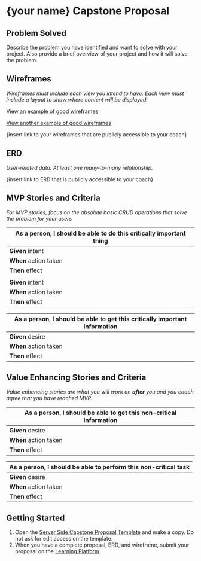 # {your name} Capstone Proposal

## Problem Solved

Describe the problem you have identified and want to solve with your project. Also provide a brief overview of your project and how it will solve the problem.

## Wireframes

_Wireframes must include each view you intend to have. Each view must include a layout to show where content will be displayed._

[View an example of good wireframes](./images/capstone-wireframe-example.png)

[View another example of good wireframes](./images/wireframe-example-001.png)

{insert link to your wireframes that are publicly accessible to your coach}

## ERD

_User-related data. At least one many-to-many relationship._

{insert link to ERD that is publicly accessible to your coach}

## MVP Stories and Criteria

_For MVP stories, focus on the absolute basic CRUD operations that solve the problem for your users_

| As a person, I should be able to do this critically important thing  |
| --- |
| **Given** intent |
| **When** action taken |
| **Then** effect |
|   |
| **Given** intent |
| **When** action taken |
| **Then** effect |

| As a person, I should be able to get this critically important information  |
| --- |
| **Given** desire |
| **When** action taken |
| **Then** effect |

## Value Enhancing Stories and Criteria

_Value enhancing stories are what you will work on **after** you and you coach agree that you have reached MVP._

| As a person, I should be able to get this non-critical information  |
| --- |
| **Given** desire |
| **When** action taken |
| **Then** effect |

| As a person, I should be able to perform this non-critical task  |
| --- |
| **Given** desire |
| **When** action taken |
| **Then** effect |

## Getting Started

1. Open the [Server Side Capstone Proposal Template](https://docs.google.com/document/d/1FGMU-wQqIciig0JhtOBBKOORSPCROUW0Y27w9io4qMg/edit?usp=sharing) and make a copy. Do not ask for edit access on the template.
2. When you have a complete proposal, ERD, and wireframe, submit your proposal on the [Learning Platform](https://learning.nss.team/).